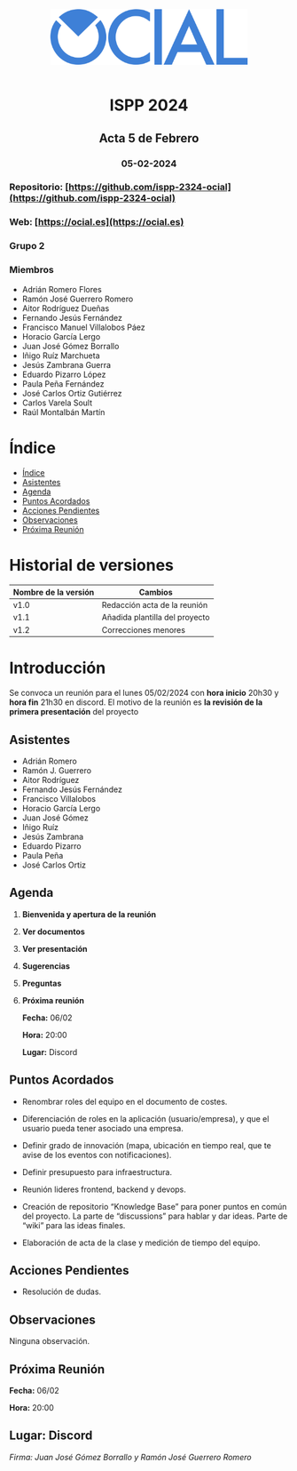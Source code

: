 <img style="display: block; margin: 0 auto" src="../../assets/Texto_Ocial.png" height="100">
<br>
<h1 style="text-align: center;">ISPP 2024</h1>
<h2 style="text-align: center;">Acta 5 de Febrero</h2>
<h3 style="text-align: center;">05-02-2024</h3>

### Repositorio: [https://github.com/ispp-2324-ocial](https://github.com/ispp-2324-ocial)

### Web: [https://ocial.es](https://ocial.es)

### Grupo 2

### Miembros

- Adrián Romero Flores
- Ramón José Guerrero Romero
- Aitor Rodríguez Dueñas
- Fernando Jesús Fernández
- Francisco Manuel Villalobos Páez
- Horacio García Lergo
- Juan José Gómez Borrallo
- Iñigo Ruíz Marchueta
- Jesús Zambrana Guerra
- Eduardo Pizarro López
- Paula Peña Fernández
- José Carlos Ortiz Gutiérrez
- Carlos Varela Soult
- Raúl Montalbán Martín

# Índice

- [Índice](#índice)
- [Asistentes](#Asistentes)
- [Agenda](#Agenda)
- [Puntos Acordados](#puntos-acordados)
- [Acciones Pendientes](#acciones-pendientes)
- [Observaciones](#Observaciones)
- [Próxima Reunión](#próxima-reunión)

# Historial de versiones
| Nombre de la versión | Cambios |
|-------------------------|-------------------------|
| v1.0 | Redacción acta de la reunión|
| v1.1 | Añadida plantilla del proyecto |
| v1.2 | Correcciones menores |

# Introducción

Se convoca un reunión para el lunes 05/02/2024 con **hora inicio** 20h30 y **hora fin** 21h30 en discord. El motivo de la reunión es **la revisión de la primera presentación** del proyecto

## Asistentes

- Adrián Romero 
- Ramón J. Guerrero 
- Aitor Rodríguez 
- Fernando Jesús Fernández 
- Francisco Villalobos 
- Horacio García Lergo 
- Juan José Gómez 
- Iñigo Ruíz 
- Jesús Zambrana 
- Eduardo Pizarro 
- Paula Peña 
- José Carlos Ortiz 

## Agenda 

1. **Bienvenida y apertura de la reunión** 

2. **Ver documentos** 

3. **Ver presentación** 

4. **Sugerencias** 

5. **Preguntas** 

6. **Próxima reunión** 

   **Fecha:** 06/02 

   **Hora:** 20:00 

   **Lugar:** Discord 

 

## Puntos Acordados 

- Renombrar roles del equipo en el documento de costes. 

- Diferenciación de roles en la aplicación (usuario/empresa), y que el usuario pueda tener asociado una empresa. 

- Definir grado de innovación (mapa, ubicación en tiempo real, que te avise de los eventos con notificaciones). 

- Definir presupuesto para infraestructura. 

- Reunión lideres frontend, backend y devops. 

- Creación de repositorio “Knowledge Base” para poner puntos en común del proyecto. La parte de “discussions” para hablar y dar ideas. Parte de “wiki” para las ideas finales. 

- Elaboración de acta de la clase y medición de tiempo del equipo. 

 

## Acciones Pendientes 

- Resolución de dudas. 

## Observaciones 

Ninguna observación.

## Próxima Reunión 

   **Fecha:** 06/02 

   **Hora:** 20:00 

   **Lugar:** Discord 
--- 
 
*Firma: Juan José Gómez Borrallo y Ramón José Guerrero Romero* 
